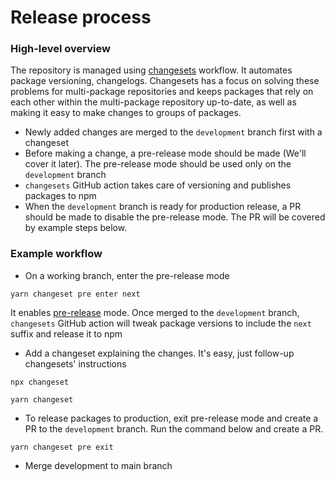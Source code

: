 # Release process

### High-level overview

The repository is managed using [changesets](https://github.com/atlassian/changesets) workflow. It automates package versioning, changelogs. Changesets has a focus on solving these problems for multi-package repositories and keeps packages that rely on each other within the multi-package repository up-to-date, as well as making it easy to make changes to groups of packages.

- Newly added changes are merged to the `development` branch first with a changeset
- Before making a change, a pre-release mode should be made (We'll cover it later). The pre-release mode should be used only on the `development` branch
- `changesets` GitHub action takes care of versioning and publishes packages to npm
- When the `development` branch is ready for production release, a PR should be made to disable the pre-release mode. The PR will be covered by example steps below.

### Example workflow

- On a working branch, enter the pre-release mode

```
yarn changeset pre enter next
```

It enables [pre-release](https://github.com/atlassian/changesets/blob/main/docs/prereleases.md) mode. Once merged to the `development` branch, `changesets` GitHub action will tweak package versions to include the `next` suffix and release it to npm

- Add a changeset explaining the changes. It's easy, just follow-up changesets' instructions

```
npx changeset

yarn changeset
```

- To release packages to production, exit pre-release mode and create a PR to the `development` branch. Run the command below and create a PR.

```
yarn changeset pre exit
```

- Merge development to main branch
